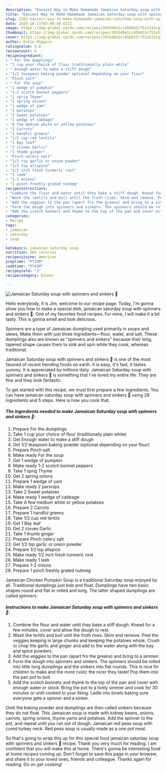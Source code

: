 ```yaml
---
description: "Easiest Way to Make Homemade Jamaican Saturday soup with spinners and sinkers 🌱"
title: "Easiest Way to Make Homemade Jamaican Saturday soup with spinners and sinkers 🌱"
slug: 2262-easiest-way-to-make-homemade-jamaican-saturday-soup-with-spinners-and-sinkers
date: 2020-10-11T03:48:49.622Z
image: https://img-global.cpcdn.com/recipes/3915d6e1cc45b633/751x532cq70/jamaican-saturday-soup-with-spinners-and-sinkers-🌱-recipe-main-photo.jpg
thumbnail: https://img-global.cpcdn.com/recipes/3915d6e1cc45b633/751x532cq70/jamaican-saturday-soup-with-spinners-and-sinkers-🌱-recipe-main-photo.jpg
cover: https://img-global.cpcdn.com/recipes/3915d6e1cc45b633/751x532cq70/jamaican-saturday-soup-with-spinners-and-sinkers-🌱-recipe-main-photo.jpg
author: Katie Higgins
ratingvalue: 3.8
reviewcount: 8
recipeingredient:
- " For the dumplings"
- "1 cup your choice of flour traditionally plain white"
- " Enough water to make a stiff dough"
- "1/2 teaspoon baking powder optional depending on your flour"
- "Pinch salt"
- " For the soup"
- "1 wedge of pumpkin"
- "1-2 scotch bonnet peppers"
- "1 sprig Thyme"
- "2 spring onions"
- "1 wedge of yam"
- "2 parsnips"
- "2 Sweet potatoes"
- "1 wedge of cabbage"
- "A few medium white or yellow potatoes"
- "2 Carrots"
- "1 handful greens"
- "1/2 cup red lentils"
- "1 Bay leaf"
- "2 cloves Garlic"
- "1 thumb ginger"
- "Pinch celery salt"
- "1/2 tsp garlic or onion powder"
- "1/2 tsp allspice"
- "1/2 inch fresh turmeric root"
- "1 leek"
- "1-2 onions"
- "1 pinch freshly grated nutmeg"
recipeinstructions:
- "Combine the flour and water until they bake a stiff dough. Knead for a few minutes, cover and allow the dough to rest."
- "Wash the lentils and boil until the froth rises. Skim and remove. Peel the veggies keeping in large chunks and keeping the potatoes whole. Crush or chop the garlic and ginger and add to the water along with the bay and spice powders."
- "Add the veggies to the pan (apart fro the greens) and bring to a simmer."
- "Form the dough into spinners and sinkers. The spinners should be rolled into little long dumplings and the sinkers into flat rounds. This is nice for children to make and the more rustic the nicer they taste! Pop them into the pan pot to boil."
- "Add the scotch bonnets and thyme to the top of the pan and cover with enough water or stock. Bring the pot to a lively simmer and cook for 30 minutes or until cooked to your liking. Ladle into bowls baking sure everyone gets a spinner and a sinker."
categories:
- Recipe
tags:
- jamaican
- saturday
- soup

katakunci: jamaican saturday soup 
nutrition: 265 calories
recipecuisine: American
preptime: "PT33M"
cooktime: "PT43M"
recipeyield: "3"
recipecategory: Dinner

---
```



![Jamaican Saturday soup with spinners and sinkers 🌱](https://img-global.cpcdn.com/recipes/3915d6e1cc45b633/751x532cq70/jamaican-saturday-soup-with-spinners-and-sinkers-🌱-recipe-main-photo.jpg)

Hello everybody, it is Jim, welcome to our recipe page. Today, I'm gonna show you how to make a special dish, jamaican saturday soup with spinners and sinkers 🌱. One of my favorites food recipes. For mine, I will make it a bit tasty. This is gonna smell and look delicious.

Spinners are a type of Jamaican dumpling used primarily in soups and stews. Make them with just three ingredients—flour, water, and salt. These dumplings also are known as &#34;spinners and sinkers&#34; because their long, tapered shape causes them to sink and spin while they cook, whereas traditional.

Jamaican Saturday soup with spinners and sinkers 🌱 is one of the most favored of recent trending foods on earth. It is easy, it's fast, it tastes yummy. It is appreciated by millions daily. Jamaican Saturday soup with spinners and sinkers 🌱 is something that I've loved my entire life. They are fine and they look fantastic.


To get started with this recipe, we must first prepare a few ingredients. You can have jamaican saturday soup with spinners and sinkers 🌱 using 28 ingredients and 5 steps. Here is how you cook that.

<!--inarticleads1-->

##### The ingredients needed to make Jamaican Saturday soup with spinners and sinkers 🌱:

1. Prepare  For the dumplings
1. Take 1 cup your choice of flour (traditionally plain white)
1. Get  Enough water to make a stiff dough
1. Get 1/2 teaspoon baking powder (optional depending on your flour)
1. Prepare Pinch salt
1. Make ready  For the soup
1. Get 1 wedge of pumpkin
1. Make ready 1-2 scotch bonnet peppers
1. Take 1 sprig Thyme
1. Get 2 spring onions
1. Prepare 1 wedge of yam
1. Make ready 2 parsnips
1. Take 2 Sweet potatoes
1. Make ready 1 wedge of cabbage
1. Take A few medium white or yellow potatoes
1. Prepare 2 Carrots
1. Prepare 1 handful greens
1. Take 1/2 cup red lentils
1. Get 1 Bay leaf
1. Get 2 cloves Garlic
1. Take 1 thumb ginger
1. Prepare Pinch celery salt
1. Get 1/2 tsp garlic or onion powder
1. Prepare 1/2 tsp allspice
1. Make ready 1/2 inch fresh turmeric root
1. Make ready 1 leek
1. Prepare 1-2 onions
1. Prepare 1 pinch freshly grated nutmeg


Jamaican Chicken Pumpkin Soup is a traditional Saturday soup enjoyed by all. Traditional dumplings just bob and float. Dumplings have two basic shapes round and flat or rolled and long. The latter shaped dumplings are called spinners. 

<!--inarticleads2-->

##### Instructions to make Jamaican Saturday soup with spinners and sinkers 🌱:

1. Combine the flour and water until they bake a stiff dough. Knead for a few minutes, cover and allow the dough to rest.
1. Wash the lentils and boil until the froth rises. Skim and remove. Peel the veggies keeping in large chunks and keeping the potatoes whole. Crush or chop the garlic and ginger and add to the water along with the bay and spice powders.
1. Add the veggies to the pan (apart fro the greens) and bring to a simmer.
1. Form the dough into spinners and sinkers. The spinners should be rolled into little long dumplings and the sinkers into flat rounds. This is nice for children to make and the more rustic the nicer they taste! Pop them into the pan pot to boil.
1. Add the scotch bonnets and thyme to the top of the pan and cover with enough water or stock. Bring the pot to a lively simmer and cook for 30 minutes or until cooked to your liking. Ladle into bowls baking sure everyone gets a spinner and a sinker.


Omit the baking powder and dumplings are then called sinkers because they do not float. This Jamaican soup is made with kidney beans, onions, carrots, spring onions, thyme yams and potatoes. Add the spinner to the pot, and repeat until you run out of dough. Jamaican red peas soup with cured turkey neck. Red peas soup is usually made as a one pot meal. 

So that's going to wrap this up for this special food jamaican saturday soup with spinners and sinkers 🌱 recipe. Thank you very much for reading. I am confident that you will make this at home. There's gonna be interesting food at home recipes coming up. Don't forget to save this page in your browser, and share it to your loved ones, friends and colleague. Thanks again for reading. Go on get cooking!
